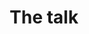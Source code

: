 ---
layout: index
title: The talk
slides:
 - title: 'Jekyll, WTF is Jefff smoking?!?'
   content: 'Nothing, not now at least.'
 - img: 'images/poster.jpg'
 - title: 'Not the story mind you.'
   content: 'But rather the static site generator.'
#   p_tags: 
#    - ptag: indie
#    - ptag: rock
---